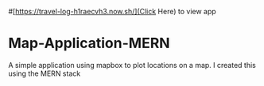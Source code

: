 #[https://travel-log-h1raecvh3.now.sh/](Click Here) to view app

# Map-Application-MERN
A simple application using mapbox to plot locations on a map. I created this using the MERN stack
